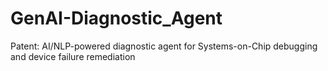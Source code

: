 # GenAI-Diagnostic_Agent
Patent: AI/NLP-powered diagnostic agent for Systems-on-Chip debugging and device failure remediation
